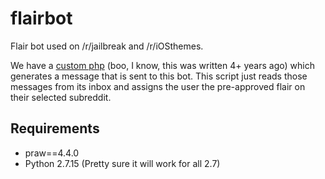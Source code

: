 # flairbot
Flair bot used on /r/jailbreak and /r/iOSthemes.

We have a [custom php](http://rjailbreak.com/flair) (boo, I know, this was written 4+ years ago) which generates a message that is sent to this bot. This script just reads those messages from its inbox and assigns the user the pre-approved flair on their selected subreddit.

## Requirements

 - praw==4.4.0
 - Python 2.7.15 (Pretty sure it will work for all 2.7)
